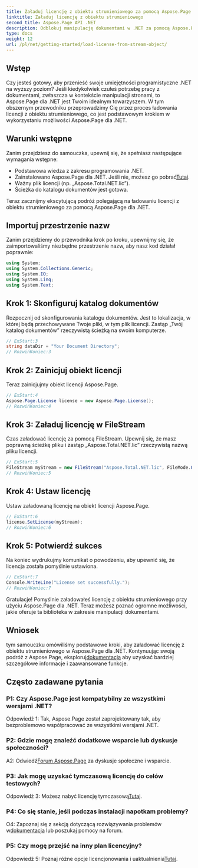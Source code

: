```yaml
---
title: Załaduj licencję z obiektu strumieniowego za pomocą Aspose.Page dla .NET
linktitle: Załaduj licencję z obiektu strumieniowego
second_title: Aspose.Page API .NET
description: Odblokuj manipulację dokumentami w .NET za pomocą Aspose.Page. Postępuj zgodnie z naszym przewodnikiem, aby bezproblemowo ładować licencje z obiektów strumieniowych.
type: docs
weight: 12
url: /pl/net/getting-started/load-license-from-stream-object/
---
```

## Wstęp

Czy jesteś gotowy, aby przenieść swoje umiejętności programistyczne .NET na wyższy poziom? Jeśli kiedykolwiek czułeś potrzebę pracy z dokumentami, zwłaszcza w kontekście manipulacji stronami, to Aspose.Page dla .NET jest Twoim idealnym towarzyszem. W tym obszernym przewodniku przeprowadzimy Cię przez proces ładowania licencji z obiektu strumieniowego, co jest podstawowym krokiem w wykorzystaniu możliwości Aspose.Page dla .NET.

## Warunki wstępne

Zanim przejdziesz do samouczka, upewnij się, że spełniasz następujące wymagania wstępne:

- Podstawowa wiedza z zakresu programowania .NET.
-  Zainstalowano Aspose.Page dla .NET. Jeśli nie, możesz go pobrać[Tutaj](https://releases.aspose.com/page/net/).
- Ważny plik licencji (np. „Aspose.Total.NET.lic”).
- Ścieżka do katalogu dokumentów jest gotowa.

Teraz zacznijmy ekscytującą podróż polegającą na ładowaniu licencji z obiektu strumieniowego za pomocą Aspose.Page dla .NET.

## Importuj przestrzenie nazw

Zanim przejdziemy do przewodnika krok po kroku, upewnijmy się, że zaimportowaliśmy niezbędne przestrzenie nazw, aby nasz kod działał poprawnie:

```csharp
using System;
using System.Collections.Generic;
using System.IO;
using System.Linq;
using System.Text;
```

## Krok 1: Skonfiguruj katalog dokumentów

Rozpocznij od skonfigurowania katalogu dokumentów. Jest to lokalizacja, w której będą przechowywane Twoje pliki, w tym plik licencji. Zastąp „Twój katalog dokumentów” rzeczywistą ścieżką na swoim komputerze.

```csharp
// ExStart:3
string dataDir = "Your Document Directory";
// RozwińKoniec:3
```

## Krok 2: Zainicjuj obiekt licencji

Teraz zainicjujmy obiekt licencji Aspose.Page.

```csharp
// ExStart:4
Aspose.Page.License license = new Aspose.Page.License();
// RozwińKoniec:4
```

## Krok 3: Załaduj licencję w FileStream

Czas załadować licencję za pomocą FileStream. Upewnij się, że masz poprawną ścieżkę pliku i zastąp „Aspose.Total.NET.lic” rzeczywistą nazwą pliku licencji.

```csharp
// ExStart:5
FileStream myStream = new FileStream("Aspose.Total.NET.lic", FileMode.Open);
// RozwińKoniec:5
```

## Krok 4: Ustaw licencję

Ustaw załadowaną licencję na obiekt licencji Aspose.Page.

```csharp
// ExStart:6
license.SetLicense(myStream);
// RozwińKoniec:6
```

## Krok 5: Potwierdź sukces

Na koniec wydrukujmy komunikat o powodzeniu, aby upewnić się, że licencja została pomyślnie ustawiona.

```csharp
// ExStart:7
Console.WriteLine("License set successfully.");
// RozwińKoniec:7
```

Gratulacje! Pomyślnie załadowałeś licencję z obiektu strumieniowego przy użyciu Aspose.Page dla .NET. Teraz możesz poznać ogromne możliwości, jakie oferuje ta biblioteka w zakresie manipulacji dokumentami.

## Wniosek

 tym samouczku omówiliśmy podstawowe kroki, aby załadować licencję z obiektu strumieniowego w Aspose.Page dla .NET. Kontynuując swoją podróż z Aspose.Page, eksploruj[dokumentacja](https://reference.aspose.com/page/net/) aby uzyskać bardziej szczegółowe informacje i zaawansowane funkcje.

## Często zadawane pytania

### P1: Czy Aspose.Page jest kompatybilny ze wszystkimi wersjami .NET?

Odpowiedź 1: Tak, Aspose.Page został zaprojektowany tak, aby bezproblemowo współpracować ze wszystkimi wersjami .NET.

### P2: Gdzie mogę znaleźć dodatkowe wsparcie lub dyskusje społeczności?

 A2: Odwiedź[Forum Aspose.Page](https://forum.aspose.com/c/page/39) za dyskusje społeczne i wsparcie.

### P3: Jak mogę uzyskać tymczasową licencję do celów testowych?

 Odpowiedź 3: Możesz nabyć licencję tymczasową[Tutaj](https://purchase.aspose.com/temporary-license/).

### P4: Co się stanie, jeśli podczas instalacji napotkam problemy?

 O4: Zapoznaj się z sekcją dotyczącą rozwiązywania problemów w[dokumentacja](https://reference.aspose.com/page/net/) lub poszukaj pomocy na forum.

### P5: Czy mogę przejść na inny plan licencyjny?

 Odpowiedź 5: Poznaj różne opcje licencjonowania i uaktualnienia[Tutaj](https://purchase.aspose.com/buy).